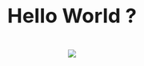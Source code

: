 <center><h1 style="font-size: 40px;">Hello World ?</h></center>

<br />

<div align="center">
  
  <img src="https://i.pinimg.com/originals/e9/0e/6c/e90e6ced05e7e96a17cf66866b4031cd.gif" />
  
 </div>

<!-- <br />
<br />

<div align="center">
  
  <img src ="https://stats.quine.sh/aberrant/languages-over-time?theme=dark" />
  
  </div>
  
<br />
<br />

<div align="center">
  
  <img src ="https://stats.quine.sh/aberrant/github?theme=dark" />
  
 </div> -->

